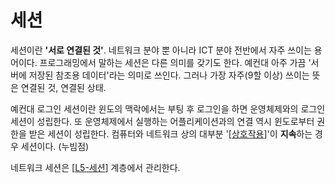 # 세션

세션이란 **'서로 연결된 것'**. 네트워크 분야 뿐 아니라 ICT 분야 전반에서 자주 쓰이는 용어이다. 프로그래밍에서 말하는 세션은 다른 의미를 갖기도 한다. 예컨대 아주 가끔 '서버에 저장된 참조용 데이터'라는 의미로 쓰인다. 그러나 가장 자주(9할 이상) 쓰이는 뜻은 연결된 것, 연결된 상태. 

예컨대 로그인 세션이란 윈도의 맥락에서는 부팅 후 로그인을 하면 운영체제와의 로그인 세션이 성립한다. 또 운영체제에서 실행하는 어플리케이션과의 연결 역시 윈도로부터 권한을 받은 세션이 성립한다. 컴퓨터와 네트워크 상의 대부분 '[[상호작용]]'이 **지속**하는 경우 세션이다. (누빔점)

네트워크 세션은 [[L5-세션]] 계층에서 관리한다. 

[//begin]: # "Autogenerated link references for markdown compatibility"
[상호작용]: 상호작용 "상호작용"
[L5-세션]: L5-세션 "L5-세션"
[//end]: # "Autogenerated link references"